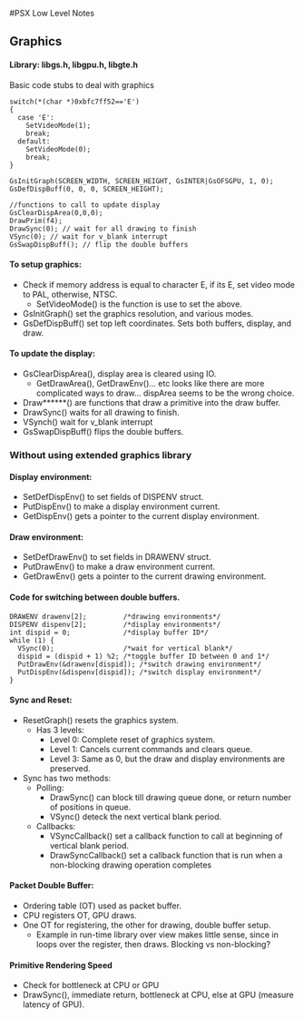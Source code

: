 #PSX Low Level Notes

## Graphics

#### Library: libgs.h, libgpu.h, libgte.h

Basic code stubs to deal with graphics
```
switch(*(char *)0xbfc7ff52=='E')
{
  case 'E':
    SetVideoMode(1); 
    break;
  default:
    SetVideoMode(0); 
    break;	
}

GsInitGraph(SCREEN_WIDTH, SCREEN_HEIGHT, GsINTER|GsOFSGPU, 1, 0);
GsDefDispBuff(0, 0, 0, SCREEN_HEIGHT);

//functions to call to update display
GsClearDispArea(0,0,0);
DrawPrim(f4);
DrawSync(0); // wait for all drawing to finish
VSync(0); // wait for v_blank interrupt
GsSwapDispBuff(); // flip the double buffers
```

#### To setup graphics:

* Check if memory address is equal to character E, if its E, set video mode to PAL, otherwise, NTSC.
  * SetVideoMode() is the function is use to set the above.
* GsInitGraph() set the graphics resolution, and various modes.
* GsDefDispBuff() set top left coordinates. Sets both buffers, display, and draw.

#### To update the display:

* GsClearDispArea(), display area is cleared using IO.
  * GetDrawArea(), GetDrawEnv()... etc looks like there are more complicated ways to draw... dispArea seems to be the wrong choice.
* Draw******() are functions that draw a primitive into the draw buffer.
* DrawSync() waits for all drawing to finish.
* VSynch() wait for v_blank interrupt
* GsSwapDispBuff() flips the double buffers.

### Without using extended graphics library

#### Display environment:

* SetDefDispEnv() to set fields of DISPENV struct.
* PutDispEnv() to make a display environment current.
* GetDispEnv() gets a pointer to the current display environment.

#### Draw environment:

* SetDefDrawEnv() to set fields in DRAWENV struct.
* PutDrawEnv() to make a draw environment current.
* GetDrawEnv() gets a pointer to the current drawing environment.

#### Code for switching between double buffers.
```
DRAWENV drawenv[2]; 	 	/*drawing environments*/
DISPENV dispenv[2];			/*display environments*/
int dispid = 0;    	 		/*display buffer ID*/
while (1) {
  VSync(0);			        /*wait for vertical blank*/
  dispid = (dispid + 1) %2;	/*toggle buffer ID between 0 and 1*/
  PutDrawEnv(&drawenv[dispid]);	/*switch drawing environment*/
  PutDispEnv(&dispenv[dispid]);	/*switch display environment*/
}
```

#### Sync and Reset:

* ResetGraph() resets the graphics system.
	* Has 3 levels:
		* Level 0: Complete reset of graphics system.
		* Level 1: Cancels current commands and clears queue.
		* Level 3: Same as 0, but the draw and display environments are preserved.
* Sync has two methods:
	* Polling:
		* DrawSync() can block till drawing queue done, or return number of positions in queue.
		* VSync() deteck the next vertical blank period.
	* Callbacks:
		* VSyncCallback() set a callback function to call at beginning of vertical blank period.
		* DrawSyncCallback() set a callback function that is run when a non-blocking drawing operation completes

#### Packet Double Buffer:

* Ordering table (OT) used as packet buffer. 
* CPU registers OT, GPU draws.
*  One OT for registering, the other for drawing, double buffer setup.
	* Example in run-time library over view makes little sense, since in loops over the register, then draws. Blocking vs non-blocking?

#### Primitive Rendering Speed

* Check for bottleneck at CPU or GPU
* DrawSync(), immediate return, bottleneck at CPU, else at GPU (measure latency of GPU).
 
